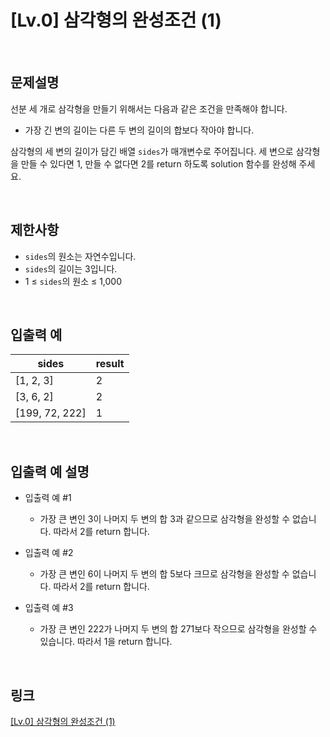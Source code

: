 # [Lv.0] 삼각형의 완성조건 (1)

<br>

## 문제설명
선분 세 개로 삼각형을 만들기 위해서는 다음과 같은 조건을 만족해야 합니다.

- 가장 긴 변의 길이는 다른 두 변의 길이의 합보다 작아야 합니다.

삼각형의 세 변의 길이가 담긴 배열 `sides`가 매개변수로 주어집니다. 세 변으로 삼각형을 만들 수 있다면 1, 만들 수 없다면 2를 return 하도록 solution 함수를 완성해 주세요.

<br>

## 제한사항
- `sides`의 원소는 자연수입니다.
- `sides`의 길이는 3입니다.
- 1 ≤ `sides`의 원소 ≤ 1,000

<br>

## 입출력 예
| sides | result |
|---|---|
| [1, 2, 3] | 2 |
| [3, 6, 2] | 2 |
| [199, 72, 222] | 1 |

<br>

## 입출력 예 설명
- 입출력 예 #1
    - 가장 큰 변인 3이 나머지 두 변의 합 3과 같으므로 삼각형을 완성할 수 없습니다. 따라서 2를 return 합니다.

- 입출력 예 #2
    - 가장 큰 변인 6이 나머지 두 변의 합 5보다 크므로 삼각형을 완성할 수 없습니다. 따라서 2를 return 합니다.

- 입출력 예 #3
    - 가장 큰 변인 222가 나머지 두 변의 합 271보다 작으므로 삼각형을 완성할 수 있습니다. 따라서 1을 return 합니다.

<br>

## 링크
[[Lv.0] 삼각형의 완성조건 (1)](https://school.programmers.co.kr/learn/courses/30/lessons/120889)
